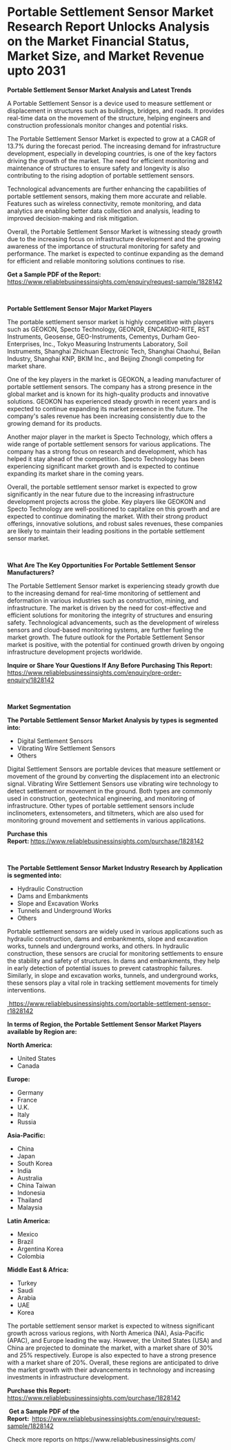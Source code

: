 <p><h1>Portable Settlement Sensor Market Research Report Unlocks Analysis on the Market Financial Status, Market Size, and Market Revenue upto 2031</h1></p><p><strong>Portable Settlement Sensor Market Analysis and Latest Trends</strong></p>
<p><p>A Portable Settlement Sensor is a device used to measure settlement or displacement in structures such as buildings, bridges, and roads. It provides real-time data on the movement of the structure, helping engineers and construction professionals monitor changes and potential risks.</p><p>The Portable Settlement Sensor Market is expected to grow at a CAGR of 13.7% during the forecast period. The increasing demand for infrastructure development, especially in developing countries, is one of the key factors driving the growth of the market. The need for efficient monitoring and maintenance of structures to ensure safety and longevity is also contributing to the rising adoption of portable settlement sensors.</p><p>Technological advancements are further enhancing the capabilities of portable settlement sensors, making them more accurate and reliable. Features such as wireless connectivity, remote monitoring, and data analytics are enabling better data collection and analysis, leading to improved decision-making and risk mitigation.</p><p>Overall, the Portable Settlement Sensor Market is witnessing steady growth due to the increasing focus on infrastructure development and the growing awareness of the importance of structural monitoring for safety and performance. The market is expected to continue expanding as the demand for efficient and reliable monitoring solutions continues to rise.</p></p>
<p><strong>Get a Sample PDF of the Report:&nbsp;</strong> <a href="https://www.reliablebusinessinsights.com/enquiry/request-sample/1828142">https://www.reliablebusinessinsights.com/enquiry/request-sample/1828142</a></p>
<p>&nbsp;</p>
<p><strong>Portable Settlement Sensor Major Market Players</strong></p>
<p><p>The portable settlement sensor market is highly competitive with players such as GEOKON, Specto Technology, GEONOR, ENCARDIO-RITE, RST Instruments, Geosense, GEO-Instruments, Cementys, Durham Geo-Enterprises, Inc., Tokyo Measuring Instruments Laboratory, Soil Instruments, Shanghai Zhichuan Electronic Tech, Shanghai Chaohui, Beilan Industry, Shanghai KNP, BKIM Inc., and Beijing Zhongli competing for market share.</p><p>One of the key players in the market is GEOKON, a leading manufacturer of portable settlement sensors. The company has a strong presence in the global market and is known for its high-quality products and innovative solutions. GEOKON has experienced steady growth in recent years and is expected to continue expanding its market presence in the future. The company's sales revenue has been increasing consistently due to the growing demand for its products.</p><p>Another major player in the market is Specto Technology, which offers a wide range of portable settlement sensors for various applications. The company has a strong focus on research and development, which has helped it stay ahead of the competition. Specto Technology has been experiencing significant market growth and is expected to continue expanding its market share in the coming years.</p><p>Overall, the portable settlement sensor market is expected to grow significantly in the near future due to the increasing infrastructure development projects across the globe. Key players like GEOKON and Specto Technology are well-positioned to capitalize on this growth and are expected to continue dominating the market. With their strong product offerings, innovative solutions, and robust sales revenues, these companies are likely to maintain their leading positions in the portable settlement sensor market.</p></p>
<p>&nbsp;</p>
<p><strong>What Are The Key Opportunities For Portable Settlement Sensor Manufacturers?</strong></p>
<p><p>The Portable Settlement Sensor market is experiencing steady growth due to the increasing demand for real-time monitoring of settlement and deformation in various industries such as construction, mining, and infrastructure. The market is driven by the need for cost-effective and efficient solutions for monitoring the integrity of structures and ensuring safety. Technological advancements, such as the development of wireless sensors and cloud-based monitoring systems, are further fueling the market growth. The future outlook for the Portable Settlement Sensor market is positive, with the potential for continued growth driven by ongoing infrastructure development projects worldwide.</p></p>
<p><strong>Inquire or Share Your Questions If Any Before Purchasing This Report:</strong> <a href="https://www.reliablebusinessinsights.com/enquiry/pre-order-enquiry/1828142">https://www.reliablebusinessinsights.com/enquiry/pre-order-enquiry/1828142</a></p>
<p>&nbsp;</p>
<p><strong>Market Segmentation</strong></p>
<p><strong>The Portable Settlement Sensor Market Analysis by types is segmented into:</strong></p>
<p><ul><li>Digital Settlement Sensors</li><li>Vibrating Wire Settlement Sensors</li><li>Others</li></ul></p>
<p><p>Digital Settlement Sensors are portable devices that measure settlement or movement of the ground by converting the displacement into an electronic signal. Vibrating Wire Settlement Sensors use vibrating wire technology to detect settlement or movement in the ground. Both types are commonly used in construction, geotechnical engineering, and monitoring of infrastructure. Other types of portable settlement sensors include inclinometers, extensometers, and tiltmeters, which are also used for monitoring ground movement and settlements in various applications.</p></p>
<p><strong>Purchase this Report:&nbsp;</strong><a href="https://www.reliablebusinessinsights.com/purchase/1828142">https://www.reliablebusinessinsights.com/purchase/1828142</a></p>
<p>&nbsp;</p>
<p><strong>The Portable Settlement Sensor Market Industry Research by Application is segmented into:</strong></p>
<p><ul><li>Hydraulic Construction</li><li>Dams and Embankments</li><li>Slope and Excavation Works</li><li>Tunnels and Underground Works</li><li>Others</li></ul></p>
<p><p>Portable settlement sensors are widely used in various applications such as hydraulic construction, dams and embankments, slope and excavation works, tunnels and underground works, and others. In hydraulic construction, these sensors are crucial for monitoring settlements to ensure the stability and safety of structures. In dams and embankments, they help in early detection of potential issues to prevent catastrophic failures. Similarly, in slope and excavation works, tunnels, and underground works, these sensors play a vital role in tracking settlement movements for timely interventions.</p></p>
<p><a href="https://www.reliablebusinessinsights.com/portable-settlement-sensor-r1828142">&nbsp;https://www.reliablebusinessinsights.com/portable-settlement-sensor-r1828142</a></p>
<p><strong>In terms of Region, the Portable Settlement Sensor Market Players available by Region are:</strong></p>
<p>
    <p> <strong> North America: </strong>
        <ul>
            <li>United States</li>
            <li>Canada</li>
        </ul>
        </p> 
    <p> <strong> Europe: </strong>
        <ul>
            <li>Germany</li>
            <li>France</li>
            <li>U.K.</li>
            <li>Italy</li>
            <li>Russia</li>
        </ul>
        </p> 
    <p> <strong> Asia-Pacific: </strong>
        <ul>
            <li>China</li>
            <li>Japan</li>
            <li>South Korea</li>
            <li>India</li>
            <li>Australia</li>
            <li>China Taiwan</li>
            <li>Indonesia</li>
            <li>Thailand</li>
            <li>Malaysia</li>
        </ul>
        </p> 
    <p> <strong> Latin America: </strong>
        <ul>
            <li>Mexico</li>
            <li>Brazil</li>
            <li>Argentina Korea</li>
            <li>Colombia</li>
        </ul>
        </p> 
    <p> <strong> Middle East & Africa: </strong>
        <ul>
            <li>Turkey</li>
            <li>Saudi</li>
            <li>Arabia</li>
            <li>UAE</li>
            <li>Korea</li>
        </ul>
    </p>
    </p>
<p><p>The portable settlement sensor market is expected to witness significant growth across various regions, with North America (NA), Asia-Pacific (APAC), and Europe leading the way. However, the United States (USA) and China are projected to dominate the market, with a market share of 30% and 25% respectively. Europe is also expected to have a strong presence with a market share of 20%. Overall, these regions are anticipated to drive the market growth with their advancements in technology and increasing investments in infrastructure development.</p></p>
<p><strong>Purchase this Report: </strong><a href="https://www.reliablebusinessinsights.com/purchase/1828142">https://www.reliablebusinessinsights.com/purchase/1828142</a></p>
<p>&nbsp;<strong>Get a Sample PDF of the Report:&nbsp;&nbsp;</strong><a href="https://www.reliablebusinessinsights.com/enquiry/request-sample/1828142">https://www.reliablebusinessinsights.com/enquiry/request-sample/1828142</a></p>
<p><strong></strong></p>
<p>Check more reports on https://www.reliablebusinessinsights.com/</p>